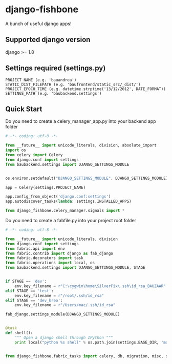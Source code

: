 # django-fishbone
A bunch of useful django apps!

## Supported django version
django >= 1.8

## Settings required (settings.py)
```
PROJECT_NAME (e.g. 'bauandrea')
STATIC_DIST_FILEPATH (e.g. 'baufrontend/static_src/_dist/')
PROJECT_EPOCH_TIME (e.g. datetime.strptime('13/12/2012', DATE_FORMAT))
SETTINGS_PATH (e.g. 'baubackend.settings')
```

## Quick Start
Do you need to create a celery_manager_app.py into your backend app folder
```python
# -*- coding: utf-8 -*-

from __future__ import unicode_literals, division, absolute_import
import os
from celery import Celery
from django.conf import settings
from baubackend.settings import DJANGO_SETTINGS_MODULE


os.environ.setdefault("DJANGO_SETTINGS_MODULE", DJANGO_SETTINGS_MODULE)

app = Celery(settings.PROJECT_NAME)

app.config_from_object('django.conf:settings')
app.autodiscover_tasks(lambda: settings.INSTALLED_APPS)

from django_fishbone.celery_manager.signals import *
```

Do you need to create a fabfile.py into your project root folder
```python
# -*- coding: utf-8 -*-

from __future__ import unicode_literals, division
from django.conf import settings
from fabric.api import env
from fabric.contrib import django as fab_django
from fabric.decorators import task
from fabric.operations import local, os
from baubackend.settings import DJANGO_SETTINGS_MODULE, STAGE


if STAGE == 'dev':
    env.key_filename = r"C:\cygwin\home\SilverFix\.ssh\id_rsa_BAUZAAR"
elif STAGE == 'test':
    env.key_filename = r"/root/.ssh/id_rsa"
elif STAGE == 'dev_kreo':
    env.key_filename = r"/Users/mac/.ssh/id_rsa"

fab_django.settings_module(DJANGO_SETTINGS_MODULE)


@task
def shell():
    """ Open a django shell through IPython """
    print local("python %s shell" % os.path.join(settings.BASE_DIR, 'manage.py'))


from django_fishbone.fabric_tasks import celery, db, migration, misc, srv, git
```